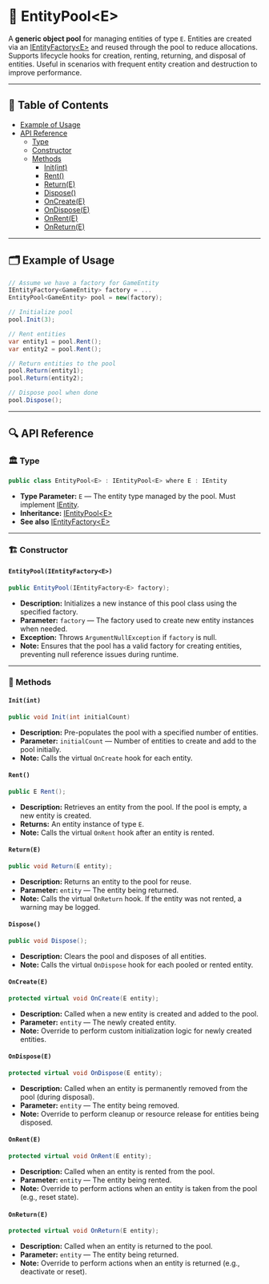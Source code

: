 # 🧩 EntityPool\<E>

A **generic object pool** for managing entities of type `E`. Entities are created via
an [IEntityFactory\<E>](../Factories/IEntityFactory%601.md) and reused through the pool to reduce allocations. Supports
lifecycle hooks for creation, renting, returning, and disposal of entities. Useful in scenarios with frequent entity
creation and destruction to improve performance.

---

## 📑 Table of Contents

- [Example of Usage](#-example-of-usage)
- [API Reference](#-api-reference)
    - [Type](#-type)
    - [Constructor](#-constructor)
    - [Methods](#-methods)
        - [Init(int)](#initint)
        - [Rent()](#rent)
        - [Return(E)](#returne)
        - [Dispose()](#dispose)
        - [OnCreate(E)](#oncreatee)
        - [OnDispose(E)](#ondisposee)
        - [OnRent(E)](#onrente)
        - [OnReturn(E)](#onreturne)

---

## 🗂 Example of Usage

```csharp
// Assume we have a factory for GameEntity
IEntityFactory<GameEntity> factory = ...
EntityPool<GameEntity> pool = new(factory);

// Initialize pool
pool.Init(3);

// Rent entities
var entity1 = pool.Rent();
var entity2 = pool.Rent();

// Return entities to the pool
pool.Return(entity1);
pool.Return(entity2);

// Dispose pool when done
pool.Dispose();
```

---

## 🔍 API Reference

### 🏛️ Type <div id="-type"></div>

```csharp
public class EntityPool<E> : IEntityPool<E> where E : IEntity
```

- **Type Parameter:** `E` — The entity type managed by the pool. Must implement [IEntity](../Entities/IEntity.md).
- **Inheritance:** [IEntityPool\<E>](IEntityPool%601.md)
- **See also** [IEntityFactory\<E>](../Factories/IEntityFactory%601.md)

---

<div id="-constructor"></div>

### 🏗️ Constructor

#### `EntityPool(IEntityFactory<E>)`

```csharp
public EntityPool(IEntityFactory<E> factory);
```

- **Description:** Initializes a new instance of this pool class using the specified
  factory.
- **Parameter:** `factory` — The factory used to create new entity instances when needed.
- **Exception:** Throws `ArgumentNullException` if `factory` is null.
- **Note:** Ensures that the pool has a valid factory for creating entities, preventing null reference issues during
  runtime.

---

### 🏹 Methods

#### `Init(int)`

```csharp
public void Init(int initialCount)
```

- **Description:** Pre-populates the pool with a specified number of entities.
- **Parameter:** `initialCount` — Number of entities to create and add to the pool initially.
- **Note:** Calls the virtual `OnCreate` hook for each entity.

#### `Rent()`

```csharp
public E Rent();
```

- **Description:** Retrieves an entity from the pool. If the pool is empty, a new entity is created.
- **Returns:** An entity instance of type `E`.
- **Note:** Calls the virtual `OnRent` hook after an entity is rented.

#### `Return(E)`

```csharp
public void Return(E entity);
```

- **Description:** Returns an entity to the pool for reuse.
- **Parameter:** `entity` — The entity being returned.
- **Note:** Calls the virtual `OnReturn` hook. If the entity was not rented, a warning may be logged.

#### `Dispose()`

```csharp
public void Dispose();
```

- **Description:** Clears the pool and disposes of all entities.
- **Note:** Calls the virtual `OnDispose` hook for each pooled or rented entity.

#### `OnCreate(E)`

```csharp
protected virtual void OnCreate(E entity);
```

- **Description:** Called when a new entity is created and added to the pool.
- **Parameter:** `entity` — The newly created entity.
- **Note:** Override to perform custom initialization logic for newly created entities.

#### `OnDispose(E)`

```csharp
protected virtual void OnDispose(E entity);
````

- **Description:** Called when an entity is permanently removed from the pool (during disposal).
- **Parameter:** `entity` — The entity being removed.
- **Note:** Override to perform cleanup or resource release for entities being disposed.

#### `OnRent(E)`

```csharp
protected virtual void OnRent(E entity);
````

- **Description:** Called when an entity is rented from the pool.
- **Parameter:** `entity` — The entity being rented.
- **Note:** Override to perform actions when an entity is taken from the pool (e.g., reset state).

#### `OnReturn(E)`

```csharp
protected virtual void OnReturn(E entity);
````

- **Description:** Called when an entity is returned to the pool.
- **Parameter:** `entity` — The entity being returned.
- **Note:** Override to perform actions when an entity is returned (e.g., deactivate or reset).